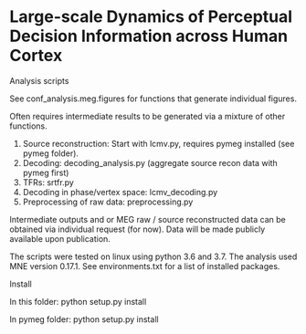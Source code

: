 # Large-scale Dynamics of Perceptual Decision Information across Human Cortex

Analysis scripts

See conf_analysis.meg.figures for functions that generate individual figures. 

Often requires intermediate results to be generated via a mixture of other functions.

1) Source reconstruction: Start with lcmv.py, requires pymeg installed (see pymeg folder).
2) Decoding: decoding_analysis.py (aggregate source recon data with pymeg first)
3) TFRs: srtfr.py
4) Decoding in phase/vertex space: lcmv_decoding.py
5) Preprocessing of raw data: preprocessing.py


Intermediate outputs and or MEG raw / source reconstructed data can be obtained via individual request (for now). Data will be made publicly available upon publication.

The scripts were tested on linux using python 3.6 and 3.7. 
The analysis used MNE version 0.17.1.
See environments.txt for a list of installed packages.

Install

In this folder:
python setup.py install

In pymeg folder:
python setup.py install
